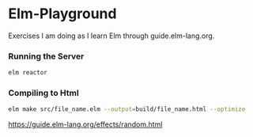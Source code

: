 # Elm-Playground

Exercises I am doing as I learn Elm through guide.elm-lang.org.

### Running the Server

```bash
elm reactor
```

### Compiling to Html

```bash
elm make src/file_name.elm --output=build/file_name.html --optimize
```

https://guide.elm-lang.org/effects/random.html
